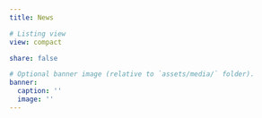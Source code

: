 ```yaml
---
title: News

# Listing view
view: compact

share: false

# Optional banner image (relative to `assets/media/` folder).
banner:
  caption: ''
  image: ''
---
```

